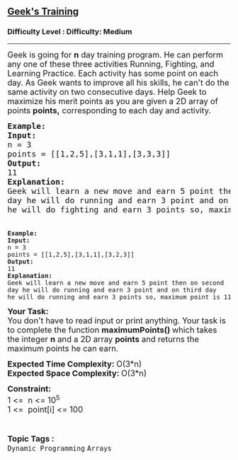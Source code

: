 <h2><a href="https://www.geeksforgeeks.org/problems/geeks-training/1?utm_source=youtube&utm_medium=collab_striver_ytdescription&utm_campaign=geeks-training">Geek's Training</a></h2><h3>Difficulty Level : Difficulty: Medium</h3><hr><div class="problems_problem_content__Xm_eO" bis_skin_checked="1"><p><span style="font-size: 18px;">Geek is going for <strong>n</strong> day training program. He can perform any one of these three activities Running, Fighting, and Learning Practice. Each activity has some point on each day. As Geek wants to improve all his skills, he can't do the same activity on two consecutive days. Help Geek to maximize his merit points as you are given a 2D array of points <strong>points,</strong> corresponding to each day and activity.</span></p>
<pre><span style="font-size: 18px;"><strong>Example:</strong>
<strong>Input:</strong>
n = 3
points = [[1,2,5],[3,1,1],[3,3,3]]
<strong>Output:</strong>
11
<strong>Explanation:</strong>
Geek will learn a new move and earn 5 point then on second
day he will do running and earn 3 point and on third day
he will do fighting and earn 3 points so, maximum point is 11.<br><br></span></pre>
<pre><strong>Example:</strong>
<strong>Input:</strong>
n = 3
points = [[1,2,5],[3,1,1],[3,2,3]]
<strong>Output:</strong>
11
<strong>Explanation:</strong>
Geek will learn a new move and earn 5 point then on second
day he will do running and earn 3 point and on third day
he will do running and earn 3 points so, maximum point is 11.</pre>
<p><span style="font-size: 18px;"><strong>Your Task:</strong><br>You don't have to read input or print anything. Your task is to complete the function <strong>maximumPoints()&nbsp;</strong>which takes the integer <strong>n</strong> and a 2D array <strong>points</strong> and returns the maximum points he can earn.</span></p>
<p><span style="font-size: 18px;"><strong>Expected Time Complexity: </strong>O(3*n)<br><strong>Expected Space Complexity: </strong>O(3*n)</span></p>
<p><span style="font-size: 18px;"><strong>Constraint:</strong><br>1 &lt;=&nbsp; n &lt;= 10<sup>5</sup><br>1 &lt;=&nbsp; point[i] &lt;= 100</span></p></div><br><p><span style=font-size:18px><strong>Topic Tags : </strong><br><code>Dynamic Programming</code>&nbsp;<code>Arrays</code>&nbsp;
